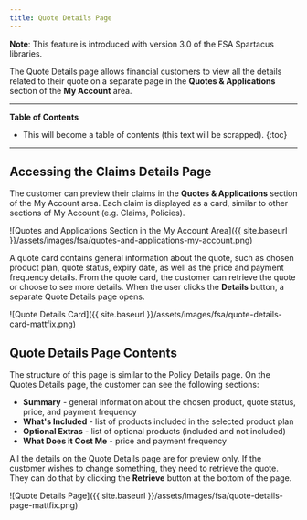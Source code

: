 ```yaml
---
title: Quote Details Page
---
```


**Note**: This feature is introduced with version 3.0 of the FSA Spartacus libraries.

The Quote Details page allows financial customers to view all the details related to their quote on a separate page in the **Quotes & Applications** section of the **My Account** area.

***

**Table of Contents**

- This will become a table of contents (this text will be scrapped).
{:toc}

***

## Accessing the Claims Details Page

The customer can preview their claims in the **Quotes & Applications** section of the My Account area. Each claim is displayed as a card, similar to other sections of My Account (e.g. Claims, Policies). 

![Quotes and Applications Section in the My Account Area]({{ site.baseurl }}/assets/images/fsa/quotes-and-applications-my-account.png)  

A quote card contains general information about the quote, such as chosen product plan, quote status, expiry date, as well as the price and payment frequency details. From the quote card, the customer can retrieve the quote or choose to see more details. When the user clicks the **Details** button, a separate Quote Details page opens. 

![Quote Details Card]({{ site.baseurl }}/assets/images/fsa/quote-details-card-mattfix.png)  


## Quote Details Page Contents

The structure of this page is similar to the Policy Details page. On the Quotes Details page, the customer can see the following sections:
- **Summary** - general information about the chosen product, quote status, price, and payment frequency  
- **What's Included** - list of products included in the selected product plan
- **Optional Extras** - list of optional products (included and not included)
- **What Does it Cost Me** - price and payment frequency  

All the details on the Quote Details page are for preview only. If the customer wishes to change something, they need to retrieve the quote. They can do that by clicking the **Retrieve** button at the bottom of the page.

![Quote Details Page]({{ site.baseurl }}/assets/images/fsa/quote-details-page-mattfix.png)
